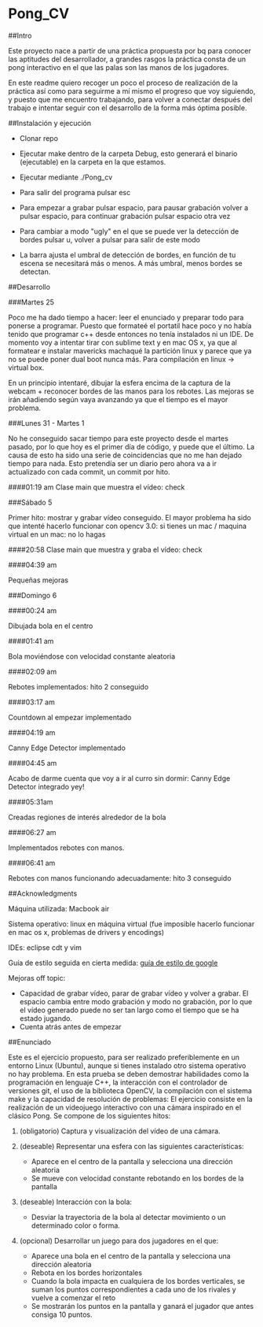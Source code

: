 Pong_CV
========================

##Intro

Este proyecto nace a partir de una práctica propuesta por bq para conocer las aptitudes del desarrollador, a grandes rasgos la práctica consta de un pong interactivo en el que las palas son las manos de los jugadores.

En este readme quiero recoger un poco el proceso de realización de la práctica así como para seguirme a mí mismo el progreso que voy siguiendo, y puesto que me encuentro trabajando, para volver a conectar después del trabajo e intentar seguir con el desarrollo de la forma más óptima posible.

##Instalación y ejecución

+ Clonar repo

+ Ejecutar make dentro de la carpeta Debug, esto generará el binario (ejecutable) en la carpeta en la que estamos.

+ Ejecutar mediante ./Pong_cv

+ Para salir del programa pulsar esc

+ Para empezar a grabar pulsar espacio, para pausar grabación volver a pulsar espacio, para continuar grabación pulsar espacio otra vez

+ Para cambiar a modo "ugly" en el que se puede ver la detección de bordes pulsar u, volver a pulsar para salir de este modo

+ La barra ajusta el umbral de detección de bordes, en función de tu escena se necesitará más o menos. A más umbral, menos bordes se detectan.

##Desarrollo

###Martes 25

Poco me ha dado tiempo a hacer: leer el enunciado y preparar todo para ponerse a programar. Puesto que formateé el portatil hace poco y no había tenido que programar c++ desde entonces no tenía instalados ni un IDE. De momento voy a intentar tirar con sublime text y en mac OS x, ya que al formatear e instalar mavericks machaqué la partición linux y parece que ya no se puede poner dual boot nunca más. Para compilación en linux -> virtual box.

En un principio intentaré, dibujar la esfera encima de la captura de la webcam + reconocer bordes de las manos para los rebotes. Las mejoras se irán añadiendo según vaya avanzando ya que el tiempo es el mayor problema.

###Lunes 31 - Martes 1

No he conseguido sacar tiempo para este proyecto desde el martes pasado, por lo que hoy es el primer día de código, y puede que el último. La causa de esto ha sido una serie de coincidencias que no me han dejado tiempo para nada. Esto pretendía ser un diario pero ahora va a ir actualizado con cada commit, un commit por hito.

####01:19 am 
Clase main que muestra el vídeo: check

###Sábado 5

Primer hito: mostrar y grabar vídeo conseguido. El mayor problema ha sido que intenté hacerlo funcionar con opencv 3.0: si tienes un mac / maquina virtual en un mac: no lo hagas

####20:58 
Clase main que muestra y graba el vídeo: check

####04:39 am

Pequeñas mejoras

###Domingo 6

####00:24 am

Dibujada bola en el centro

####01:41 am

Bola moviéndose con velocidad constante aleatoria

####02:09 am

Rebotes implementados: hito 2 conseguido

####03:17 am

Countdown al empezar implementado

####04:19 am

Canny Edge Detector implementado

####04:45 am

Acabo de darme cuenta que voy a ir al curro sin dormir: Canny Edge Detector integrado yey!

####05:31am

Creadas regiones de interés alrededor de la bola 

####06:27 am

Implementados rebotes con manos.

####06:41 am

Rebotes con manos funcionando adecuadamente: hito 3 conseguido

##Acknowledgments

Máquina utilizada: Macbook air 

Sistema operativo: linux en máquina virtual (fue imposible hacerlo funcionar en mac os x, problemas de drivers y encodings)

IDEs: eclipse cdt y vim

Guía de estilo seguida en cierta medida: [guía de estilo de google](http://google-styleguide.googlecode.com/svn/trunk/cppguide.xml)

Mejoras off topic:
- Capacidad de grabar vídeo, parar de grabar vídeo y volver a grabar. El espacio cambia entre modo grabación y modo no grabación, por lo que el vídeo generado puede no ser tan largo como el tiempo que se ha estado jugando.
- Cuenta atrás antes de empezar


##Enunciado

Este es el ejercicio propuesto, para ser realizado preferiblemente en un entorno Linux (Ubuntu), aunque si tienes instalado otro sistema operativo no hay problema.
En esta prueba se deben demostrar habilidades como la programación en lenguaje C++, la interacción con el controlador de versiones git, el uso de la biblioteca OpenCV, la compilación con el sistema make y la capacidad de resolución de problemas:
El ejercicio consiste en la realización de un videojuego interactivo con una cámara inspirado en el clásico Pong. Se compone de los siguientes hitos:

1. (obligatorio) Captura y visualización del vídeo de una cámara.

2. (deseable) Representar una esfera con las siguientes características:

	* Aparece en el centro de la pantalla y selecciona una dirección aleatoria
	* Se mueve con velocidad constante rebotando en los bordes de la pantalla

3. (deseable) Interacción con la bola:

	* Desviar la trayectoria de la bola al detectar movimiento o un determinado color o forma.

4. (opcional) Desarrollar un juego para dos jugadores en el que:
	* Aparece una bola en el centro de la pantalla y selecciona una dirección aleatoria
	* Rebota en los bordes horizontales
	* Cuando la bola impacta en cualquiera de los bordes verticales, se suman los puntos correspondientes a
	cada uno de los rivales y vuelve a comenzar el reto
	* Se mostrarán los puntos en la pantalla y ganará el jugador que antes consiga 10 puntos.

